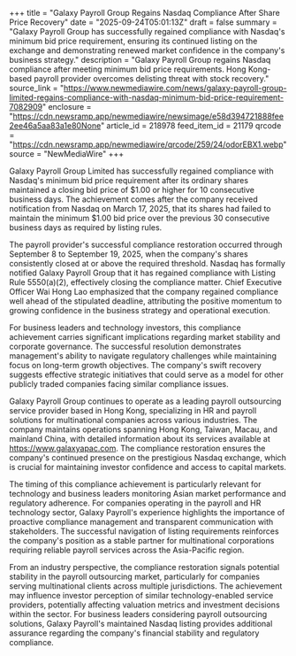 +++
title = "Galaxy Payroll Group Regains Nasdaq Compliance After Share Price Recovery"
date = "2025-09-24T05:01:13Z"
draft = false
summary = "Galaxy Payroll Group has successfully regained compliance with Nasdaq's minimum bid price requirement, ensuring its continued listing on the exchange and demonstrating renewed market confidence in the company's business strategy."
description = "Galaxy Payroll Group regains Nasdaq compliance after meeting minimum bid price requirements. Hong Kong-based payroll provider overcomes delisting threat with stock recovery."
source_link = "https://www.newmediawire.com/news/galaxy-payroll-group-limited-regains-compliance-with-nasdaq-minimum-bid-price-requirement-7082909"
enclosure = "https://cdn.newsramp.app/newmediawire/newsimage/e58d394721888fee2ee46a5aa83a1e80None"
article_id = 218978
feed_item_id = 21179
qrcode = "https://cdn.newsramp.app/newmediawire/qrcode/259/24/odorEBX1.webp"
source = "NewMediaWire"
+++

<p>Galaxy Payroll Group Limited has successfully regained compliance with Nasdaq's minimum bid price requirement after its ordinary shares maintained a closing bid price of $1.00 or higher for 10 consecutive business days. The achievement comes after the company received notification from Nasdaq on March 17, 2025, that its shares had failed to maintain the minimum $1.00 bid price over the previous 30 consecutive business days as required by listing rules.</p><p>The payroll provider's successful compliance restoration occurred through September 8 to September 19, 2025, when the company's shares consistently closed at or above the required threshold. Nasdaq has formally notified Galaxy Payroll Group that it has regained compliance with Listing Rule 5550(a)(2), effectively closing the compliance matter. Chief Executive Officer Wai Hong Lao emphasized that the company regained compliance well ahead of the stipulated deadline, attributing the positive momentum to growing confidence in the business strategy and operational execution.</p><p>For business leaders and technology investors, this compliance achievement carries significant implications regarding market stability and corporate governance. The successful resolution demonstrates management's ability to navigate regulatory challenges while maintaining focus on long-term growth objectives. The company's swift recovery suggests effective strategic initiatives that could serve as a model for other publicly traded companies facing similar compliance issues.</p><p>Galaxy Payroll Group continues to operate as a leading payroll outsourcing service provider based in Hong Kong, specializing in HR and payroll solutions for multinational companies across various industries. The company maintains operations spanning Hong Kong, Taiwan, Macau, and mainland China, with detailed information about its services available at <a href="https://www.galaxyapac.com" rel="nofollow" target="_blank">https://www.galaxyapac.com</a>. The compliance restoration ensures the company's continued presence on the prestigious Nasdaq exchange, which is crucial for maintaining investor confidence and access to capital markets.</p><p>The timing of this compliance achievement is particularly relevant for technology and business leaders monitoring Asian market performance and regulatory adherence. For companies operating in the payroll and HR technology sector, Galaxy Payroll's experience highlights the importance of proactive compliance management and transparent communication with stakeholders. The successful navigation of listing requirements reinforces the company's position as a stable partner for multinational corporations requiring reliable payroll services across the Asia-Pacific region.</p><p>From an industry perspective, the compliance restoration signals potential stability in the payroll outsourcing market, particularly for companies serving multinational clients across multiple jurisdictions. The achievement may influence investor perception of similar technology-enabled service providers, potentially affecting valuation metrics and investment decisions within the sector. For business leaders considering payroll outsourcing solutions, Galaxy Payroll's maintained Nasdaq listing provides additional assurance regarding the company's financial stability and regulatory compliance.</p>